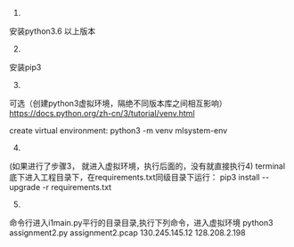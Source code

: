 
1.
安装python3.6 以上版本

2. 
安装pip3 



3.
可选（创建python3虚拟环境，隔绝不同版本库之间相互影响）
https://docs.python.org/zh-cn/3/tutorial/venv.html

create virtual environment:
python3 -m venv  mlsystem-env


4.
(如果进行了步骤3， 就进入虚拟环境，执行后面的，没有就直接执行4)
terminal底下进入工程目录下，在requirements.txt同级目录下运行：
pip3 install --upgrade -r requirements.txt

5.
命令行进入i1main.py平行的目录目录,执行下列命令，进入虚拟环境
python3 assignment2.py assignment2.pcap 130.245.145.12 128.208.2.198
